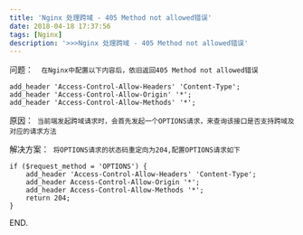 ```yaml
---
title: 'Nginx 处理跨域 - 405 Method not allowed错误'
date: 2018-04-18 17:37:56
tags: [Nginx]
description: '>>>Nginx 处理跨域 - 405 Method not allowed错误'
---
```

问题：`  在Nginx中配置以下内容后，依旧返回405 Method not allowed错误`
``` 
add_header 'Access-Control-Allow-Headers' 'Content-Type'; 
add_header 'Access-Control-Allow-Origin' '*'; 
add_header 'Access-Control-Allow-Methods' '*';
```
原因：` 当前端发起跨域请求时，会首先发起一个OPTIONS请求，来查询该接口是否支持跨域及对应的请求方法`

解决方案：` 将OPTIONS请求的状态码重定向为204,配置OPTIONS请求如下`

``` 
if ($request_method = 'OPTIONS') {
    add_header 'Access-Control-Allow-Headers' 'Content-Type'; 
    add_header Access-Control-Allow-Origin '*';
    add_header Access-Control-Allow-Methods '*';
    return 204;
}
```

END.


